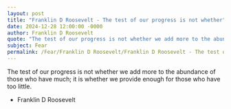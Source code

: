 ```yaml
---
layout: post
title: "Franklin D Roosevelt - The test of our progress is not whether"
date: 2024-12-28 12:00:00 -0000
author: Franklin D Roosevelt
quote: "The test of our progress is not whether we add more to the abundance of those who have much; it is whether we provide enough for those who have too little."
subject: Fear
permalink: /Fear/Franklin D Roosevelt/Franklin D Roosevelt - The test of our progress is not whether
---
```


The test of our progress is not whether we add more to the abundance of those who have much; it is whether we provide enough for those who have too little.

- Franklin D Roosevelt
